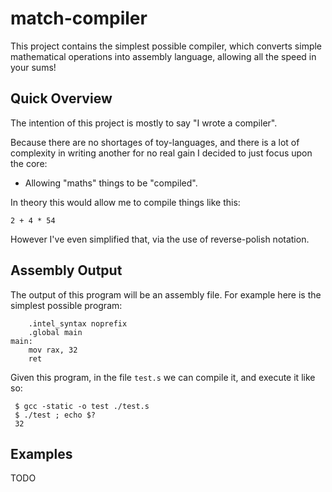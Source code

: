 # match-compiler

This project contains the simplest possible compiler, which converts
simple mathematical operations into assembly language, allowing
all the speed in your sums!

## Quick Overview

The intention of this project is mostly to say "I wrote a compiler".

Because there are no shortages of toy-languages, and there is a lot of
complexity in writing another for no real gain I decided to just focus
upon the core:

* Allowing "maths" things to be "compiled".

In theory this would allow me to compile things like this:

    2 + 4 * 54

However I've even simplified that, via the use of reverse-polish notation.


## Assembly Output

The output of this program will be an assembly file.  For example here is
the simplest possible program:


        .intel_syntax noprefix
        .global main
    main:
        mov rax, 32
        ret

Given this program, in the file `test.s` we can compile it, and execute it like so:

     $ gcc -static -o test ./test.s
     $ ./test ; echo $?
     32


## Examples

TODO
